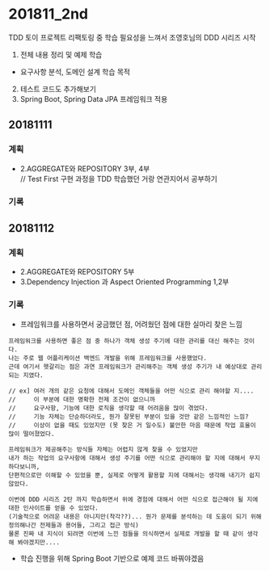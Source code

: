 ﻿# 201811_2nd
TDD 토이 프로젝트 리팩토링 중 학습 필요성을 느껴서 조영호님의 DDD 시리즈 시작
1. 전체 내용 정리 및 예제 학습
 - 요구사항 분석, 도메인 설계 학습 목적 
2. 테스트 코드도 추가해보기
3. Spring Boot, Spring Data JPA 프레임워크 적용

## 20181111
### 계획
* 2.AGGREGATE와 REPOSITORY 3부, 4부  
  // Test First 구현 과정을 TDD 학습했던 거랑 연관지어서 공부하기

### 기록

## 20181112
### 계획
* 2.AGGREGATE와 REPOSITORY 5부  
* 3.Dependency Injection 과 Aspect Oriented Programming 1,2부

### 기록
* 프레임워크를 사용하면서 궁금했던 점, 어려웠던 점에 대한 실마리 찾은 느낌  
```
프레임워크를 사용하면 좋은 점 중 하나가 객체 생성 주기에 대한 관리를 대신 해주는 것이다.
나는 주로 웹 어플리케이션 백엔드 개발을 위해 프레임워크를 사용했었다. 
근데 여기서 헷갈리는 점은 과연 프레임워크가 관리해주는 객체 생성 주기가 내 예상대로 관리 되는 지였다.

// ex] 여러 개의 같은 요청에 대해서 도메인 객체들을 어떤 식으로 관리 해야할 지....
//     이 부분에 대한 명확한 전제 조건이 없으니까
//     요구사항, 기능에 대한 로직을 생각할 때 어려움을 많이 겪었다.  
//     기능 자체는 단순하더라도, 뭔가 잘못된 부분이 있을 것만 같은 느낌적인 느낌?  
//     이상이 없을 때도 있었지만 (못 찾은 거 일수도) 불안한 마음 때문에 작업 효율이 많이 떨어졌었다.

프레임워크가 제공해주는 방식들 자체는 어렵지 않게 찾을 수 있었지만
내가 하는 작업의 요구사항에 대해서 생성 주기를 어떤 식으로 관리해야 할 지에 대해서 무지하다보니까,
단편적으로만 이해할 수 있었을 뿐, 실제로 어떻게 활용할 지에 대해서는 생각해 내기가 쉽지 않았다.

이번에 DDD 시리즈 2탄 까지 학습하면서 위에 경험에 대해서 어떤 식으로 접근해야 될 지에 대한 인사이트를 얻을 수 있었다.  
(기술적으로 어려운 내용은 아니지만(착각??)... 뭔가 문제를 분석하는 데 도움이 되기 위해 정의해나간 전제들과 용어들, 그리고 접근 방식)
물론 진짜 내 지식이 되려면 이번에 느낀 점들을 의식하면서 실제로 개발을 할 때 같이 생각해 봐야겠지만....
```

* 학습 진행을 위해 Spring Boot 기반으로 예제 코드 바꿔야겠음  

